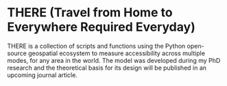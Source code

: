 # THERE (Travel from Home to Everywhere Required Everyday)

THERE is a collection of scripts and functions using the Python open-source geospatial ecosystem to measure accessibility across multiple modes, for any area in the world. The model was developed during my PhD research and the theoretical basis for its design will be published in an upcoming journal article.